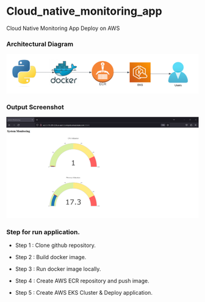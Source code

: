 # Cloud_native_monitoring_app
Cloud Native Monitoring App Deploy on AWS

### Architectural Diagram
![Diagram](Diagram.png)

### Output Screenshot
![Diagram](monitoring-app-screenshot.png)

### Step for run application.

- Step 1 : Clone github repository.

- Step 2 : Build docker image.

- Step 3 : Run docker image locally.

- Step 4 : Create AWS ECR repository and push image.

- Step 5 : Create AWS EKS Cluster & Deploy application.